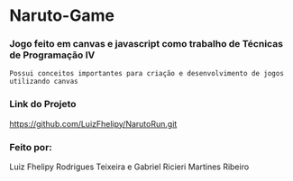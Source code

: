 # Naruto-Game
### Jogo feito em canvas e javascript como trabalho de Técnicas de Programação IV

```
Possui conceitos importantes para criação e desenvolvimento de jogos utilizando canvas
```

### Link do Projeto
https://github.com/LuizFhelipy/NarutoRun.git

### Feito por:
Luiz Fhelipy Rodrigues Teixeira e Gabriel Ricieri Martines Ribeiro